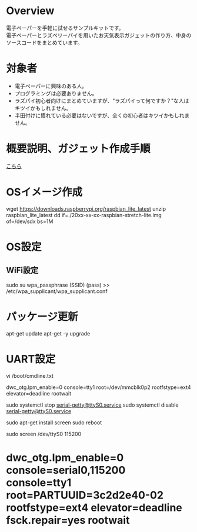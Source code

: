 # Overview
電子ペーパーを手軽に試せるサンプルキットです。<br>
電子ペーパーとラズペリーパイを用いたお天気表示ガジェットの作り方、中身のソースコードをまとめています。

# 対象者
- 電子ペーパーに興味のある人。
- プログラミングは必要ありません。
- ラズパイ初心者向けにまとめていますが、"ラズパイって何ですか？"な人はキツイかもしれません。
- 半田付けに慣れている必要はないですが、全くの初心者はキツイかもしれません。


# 概要説明、ガジェット作成手順
[こちら](https://gitpitch.com/simpart/epd-trial/master?grs=github&t=sky)


# OSイメージ作成
wget https://downloads.raspberrypi.org/raspbian_lite_latest
unzip raspbian_lite_latest
dd if=./20xx-xx-xx-raspbian-stretch-lite.img of=/dev/sdx bs=1M

# OS設定
## WiFi設定
sudo su
wpa_passphrase (SSID) (pass) >> /etc/wpa_supplicant/wpa_supplicant.conf

# パッケージ更新
apt-get update
apt-get -y upgrade

# UART設定
vi /boot/cmdline.txt

dwc_otg.lpm_enable=0 console=tty1 root=/dev/mmcblk0p2 rootfstype=ext4 elevator=deadline rootwait

sudo systemctl stop serial-getty@ttyS0.service
sudo systemctl disable serial-getty@ttyS0.service


sudo apt-get install screen
sudo reboot

sudo screen /dev/ttyS0 115200


# dwc_otg.lpm_enable=0 console=serial0,115200 console=tty1 root=PARTUUID=3c2d2e40-02 rootfstype=ext4 elevator=deadline fsck.repair=yes rootwait




 
